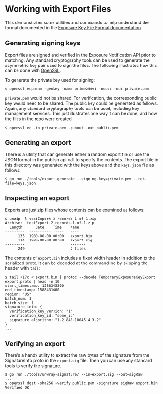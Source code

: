# Working with Export Files

This demonstrates some utilities and commands to help understand the format documented in
the [Exposure Key File Format documentation](https://www.google.com/covid19/exposurenotifications/pdfs/Exposure-Key-File-Format-and-Verification.pdf)

## Generating signing keys

Export files are signed and verified in the Exposure Notification API prior to matching.
Any standard cryptography tools can be used to generate the asymmetric key pair used
to sign the files. The following illustrates how this can be done with
[OpenSSL](https://www.openssl.org/).

To generate the private key used for signing:

```shell
$ openssl ecparam -genkey -name prime256v1 -noout -out private.pem
```

`private.pem` would not be shared. For verification, the corresponding public key
would need to be shared. The public key could be generated as follows. Again,
any standard cryptography tools can be used, including key management services.
This just illustrates one way it can be done, and how the files in the repo were
created.

```shell
$ openssl ec -in private.pem -pubout -out public.pem
```

## Generating an export

There is a utility that can generate either a random export file or
use the JSON format in the publish api call to specify the contents.
The export file in this directory was generated with the keys above
and the `keys.json` file as follows:

```shell
$ go run ./tools/export-generate --signing-key=private.pem --tek-file=keys.json
```

## Inspecting an export

Exports are just zip files whose contents can be examined as follows:

```shell
$ unzip -l testExport-2-records-1-of-1.zip
Archive:  testExport-2-records-1-of-1.zip
  Length      Date    Time    Name
---------  ---------- -----   ----
      135  1980-00-00 00:00   export.bin
      114  1980-00-00 00:00   export.sig
---------                     -------
      249                     2 files
```

The contents of `export.bin` includes a fixed width header in addition to
the serialized proto. It can be decoded at the commandline by skipping the
header with `tail`:

```
$ tail +17c < export.bin | protoc --decode TemporaryExposureKeyExport export.proto | head -n 10
start_timestamp: 1588345200
end_timestamp: 1588431600
region: "US"
batch_num: 1
batch_size: 1
signature_infos {
  verification_key_version: "1"
  verification_key_id: "some_id"
  signature_algorithm: "1.2.840.10045.4.3.2"
}
...
```

## Verifying an export

There's a handy utility to extract the raw bytes of the signature from the
SignatureInfo proto in the `export.sig` file. Then you can use any
standard tools to verify the signature.

```shell
$ go run ./tools/unwrap-signature/ --in=export.sig --out=sigRaw
...
$ openssl dgst -sha256 -verify public.pem -signature sigRaw export.bin
Verified OK
```


